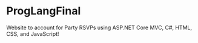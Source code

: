 # ProgLangFinal

Website to account for Party RSVPs using ASP.NET Core MVC, C#, HTML, CSS, and JavaScript!
